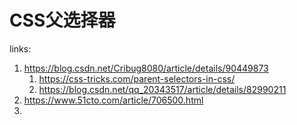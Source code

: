 # CSS父选择器

links: 

1. <https://blog.csdn.net/Cribug8080/article/details/90449873>
   1. <https://css-tricks.com/parent-selectors-in-css/>
   2. <https://blog.csdn.net/qq_20343517/article/details/82990211>
2. <https://www.51cto.com/article/706500.html>
3. 




